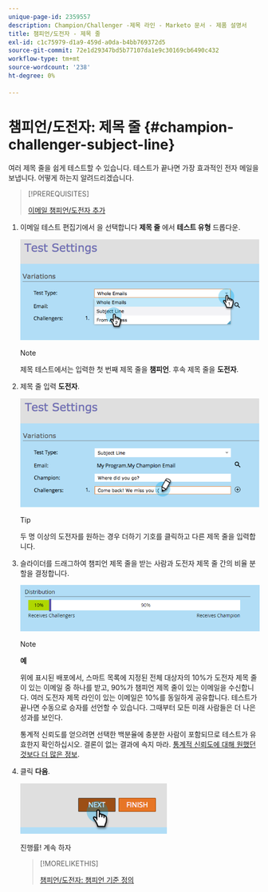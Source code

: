```yaml
---
unique-page-id: 2359557
description: Champion/Challenger -제목 라인 - Marketo 문서 - 제품 설명서
title: 챔피언/도전자 - 제목 줄
exl-id: c1c75979-d1a9-459d-a0da-b4bb769372d5
source-git-commit: 72e1d29347bd5b77107da1e9c30169cb6490c432
workflow-type: tm+mt
source-wordcount: '238'
ht-degree: 0%

---
```


# 챔피언/도전자: 제목 줄 {#champion-challenger-subject-line}

여러 제목 줄을 쉽게 테스트할 수 있습니다. 테스트가 끝나면 가장 효과적인 전자 메일을 보냅니다. 어떻게 하는지 알려드리겠습니다.

>[!PREREQUISITES]
>
>[이메일 챔피언/도전자 추가](/help/marketo/product-docs/email-marketing/general/functions-in-the-editor/email-tests-champion-challenger/add-an-email-champion-challenger.md)

1. 이메일 테스트 편집기에서 을 선택합니다 **제목 줄** 에서 **테스트 유형** 드롭다운.

   ![](assets/image2014-9-15-12-3a37-3a50.png)

   >[!NOTE]
   >
   >제목 테스트에서는 입력한 첫 번째 제목 줄을 **챔피언**. 후속 제목 줄을 **도전자**.

1. 제목 줄 입력 **도전자**.

   ![](assets/image2014-9-15-12-3a38-3a4.png)

   >[!TIP]
   >
   >두 명 이상의 도전자를 원하는 경우 더하기 기호를 클릭하고 다른 제목 줄을 입력합니다.

1. 슬라이더를 드래그하여 챔피언 제목 줄을 받는 사람과 도전자 제목 줄 간의 비율 분할을 결정합니다.

   ![](assets/image2015-8-7-15-3a19-3a50.png)

   >[!NOTE]
   >
   >**예**
   >
   >위에 표시된 배포에서, 스마트 목록에 지정된 전체 대상자의 10%가 도전자 제목 줄이 있는 이메일 중 하나를 받고, 90%가 챔피언 제목 줄이 있는 이메일을 수신합니다. 여러 도전자 제목 라인이 있는 이메일은 10%를 동일하게 공유합니다. 테스트가 끝나면 수동으로 승자를 선언할 수 있습니다. 그때부터 모든 미래 사람들은 더 나은 성과를 보인다.

   통계적 신뢰도를 얻으려면 선택한 백분율에 충분한 사람이 포함되므로 테스트가 유효한지 확인하십시오. 결론이 없는 결과에 속지 마라. [통계적 신뢰도에 대해 원했던 것보다 더 많은 정보](https://en.wikipedia.org/wiki/Confidence_interval).

1. 클릭 **다음**.

   ![](assets/image2014-9-15-12-3a40-3a42.png)

   진행률! 계속 하자

   >[!MORELIKETHIS]
   >
   >[챔피언/도전자: 챔피언 기준 정의](/help/marketo/product-docs/email-marketing/general/functions-in-the-editor/email-tests-champion-challenger/champion-challenger-define-champion-criteria.md)
